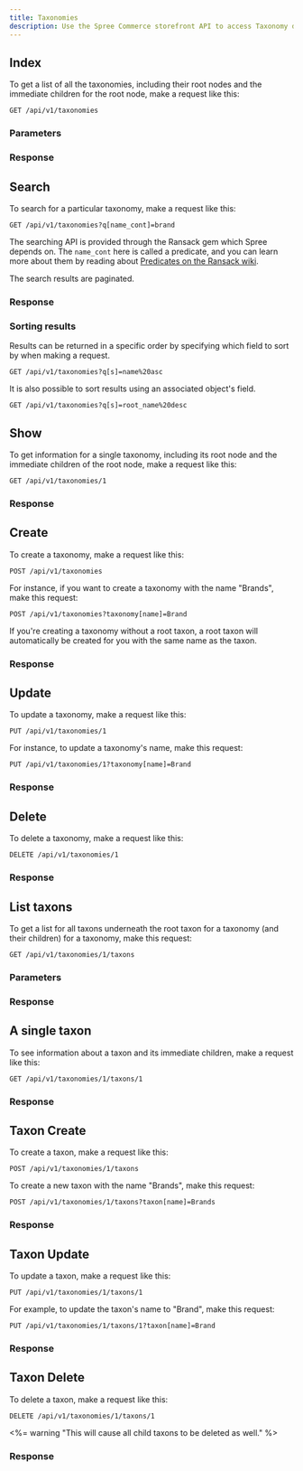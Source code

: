 ```yaml
---
title: Taxonomies
description: Use the Spree Commerce storefront API to access Taxonomy data.
---
```


## Index

To get a list of all the taxonomies, including their root nodes and the
immediate children for the root node, make a request like this:

```text
GET /api/v1/taxonomies
```

### Parameters

<params params='[
  {
    "name": "page",
    "description": "The page number of taxonomy to display."
  }, {
    "name": "per_page",
    "description": "The number of taxonomies to return per page"
  }, {
    "name": "set",
    "description": "Displays the complete expanded taxonomy tree if set to `nested`."
  }
]'></params>

### Response

<status code="200"></status>
<json sample="taxonomies"></json>

## Search

To search for a particular taxonomy, make a request like this:

```text
GET /api/v1/taxonomies?q[name_cont]=brand
```

The searching API is provided through the Ransack gem which Spree depends on. The `name_cont` here is called a predicate, and you can learn more about them by reading about [Predicates on the Ransack wiki](https://github.com/ernie/ransack/wiki/Basic-Searching).

The search results are paginated.

### Response

<status code="200"></status>
<json sample="taxonomies"></json>

### Sorting results

Results can be returned in a specific order by specifying which field to sort by when making a request.

```text
GET /api/v1/taxonomies?q[s]=name%20asc
```

It is also possible to sort results using an associated object's field.

```text
GET /api/v1/taxonomies?q[s]=root_name%20desc
```

## Show

To get information for a single taxonomy, including its root node and the immediate children of the root node, make a request like this:

```text
GET /api/v1/taxonomies/1
```

### Response

<status code="200"></status>
<json sample="taxonomy"></json>

## Create

<alert type="admin_only" kind="danger"></alert>

To create a taxonomy, make a request like this:

```text
POST /api/v1/taxonomies
```

For instance, if you want to create a taxonomy with the name \"Brands\", make
this request:

```text
POST /api/v1/taxonomies?taxonomy[name]=Brand
```

If you\'re creating a taxonomy without a root taxon, a root taxon will automatically be
created for you with the same name as the taxon.

### Response

<status code="201"></status>
<json sample="new_taxonomy"></json>

## Update

<alert type="admin_only" kind="danger"></alert>

To update a taxonomy, make a request like this:

```text
PUT /api/v1/taxonomies/1
```

For instance, to update a taxonomy\'s name, make this request:

```text
PUT /api/v1/taxonomies/1?taxonomy[name]=Brand
```

### Response

<status code="200"></status>
<json sample="taxonomy"></json>

## Delete

<alert type="admin_only" kind="danger"></alert>

To delete a taxonomy, make a request like this:

```text
DELETE /api/v1/taxonomies/1
```

### Response

<status code="204"></status>

## List taxons

To get a list for all taxons underneath the root taxon for a taxonomy (and their children) for a taxonomy, make this request:

    GET /api/v1/taxonomies/1/taxons

### Parameters

<params params='[
  {
    "name": "without_children",
    "description": "Displays only immediate children of taxons if set to `true`."
  }
]'></params>

### Response

<status code="200"></status>
<json sample="taxons_with_children"></json>

## A single taxon

To see information about a taxon and its immediate children, make a request
like this:

    GET /api/v1/taxonomies/1/taxons/1

### Response

<status code="200"></status>
<json sample="taxon_with_children"></json>

## Taxon Create

<alert type="admin_only" kind="danger"></alert>

To create a taxon, make a request like this:

    POST /api/v1/taxonomies/1/taxons

To create a new taxon with the name "Brands", make this request:

    POST /api/v1/taxonomies/1/taxons?taxon[name]=Brands

### Response

<status code="201"></status>
<json sample="taxon" merge='{
    "name": "Brands",
    "pretty_name": "Brands",
    "permalink": "brands/brands",
    "meta_title": "Brands",
    "meta_description": "Brands"
  }'></json>

## Taxon Update

<alert type="admin_only" kind="danger"></alert>

To update a taxon, make a request like this:

    PUT /api/v1/taxonomies/1/taxons/1

For example, to update the taxon's name to "Brand", make this request:

    PUT /api/v1/taxonomies/1/taxons/1?taxon[name]=Brand

### Response

<status code="200"></status>
<json sample="taxon_with_children" merge='{
    "name": "Brands",
    "pretty_name": "Brands",
    "permalink": "brands/brands",
    "meta_title": "Brands",
    "meta_description": "Brands"
  }'></json>

## Taxon Delete

<alert type="admin_only" kind="danger"></alert>

To delete a taxon, make a request like this:

    DELETE /api/v1/taxonomies/1/taxons/1

<%= warning "This will cause all child taxons to be deleted as well." %>

### Response

<status code="204"></status>
